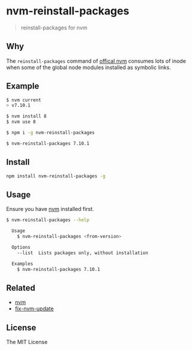 # nvm-reinstall-packages
> reinstall-packages for nvm

## Why
The ``reinstall-packages`` command of [offical nvm](https://github.com/creationix/nvm) consumes lots of inode when some of the global node modules installed as symbolic links.

## Example
```bash
$ nvm current
> v7.10.1

$ nvm install 8
$ nvm use 8

$ npm i -g nvm-reinstall-packages

$ nvm-reinstall-packages 7.10.1
```

## Install
```bash
npm install nvm-reinstall-packages -g
```

## Usage
Ensure you have [nvm](https://github.com/creationix/nvm) installed first.

```bash
$ nvm-reinstall-packages --help

  Usage
    $ nvm-reinstall-packages <from-version>

  Options
    --list  Lists packages only, without installation

  Examples
    $ nvm-reinstall-packages 7.10.1
```

## Related
- [nvm](https://github.com/creationix/nvm#migrating-global-packages-while-installing)
- [fix-nvm-update](https://github.com/uid-11222/fix-nvm-update)

## License
The MIT License
